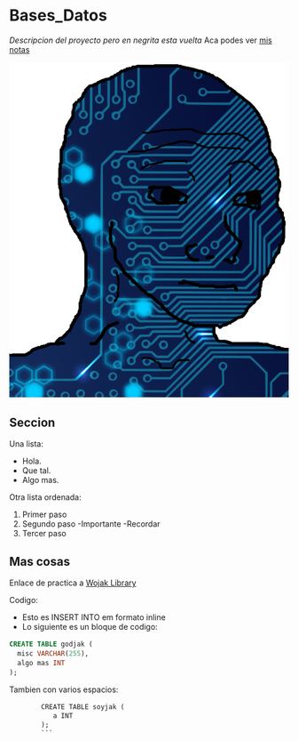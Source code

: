 # Bases_Datos
*Descripcion del proyecto pero en negrita esta vuelta*
Aca podes ver [mis notas](/Directorio/Mis_Notas.md)

![Eee](ciberjak.png)

## Seccion
Una lista:
-  Hola.
-  Que tal.
-  Algo mas.

Otra lista ordenada:
1. Primer paso
2. Segundo paso
   -Importante
   -Recordar
3. Tercer paso

## Mas cosas
Enlace de practica a [Wojak Library](https://www.google.com/url?sa=t&source=web&rct=j&opi=89978449&url=https://wojakgallery.tumblr.com/&ved=2ahUKEwjKsfOG2pKJAxU6gP0HHV3tAIAQFnoECBkQAQ&usg=AOvVaw3CIF71ULjCsJilXM0QhaPI)

Codigo:

- Esto es INSERT INTO em formato inline
- Lo siguiente es un bloque de codigo:

```sql
CREATE TABLE godjak (
  misc VARCHAR(255),
  algo mas INT
);
```
Tambien con varios espacios:

            CREATE TABLE soyjak (
               a INT
            );
            ```
